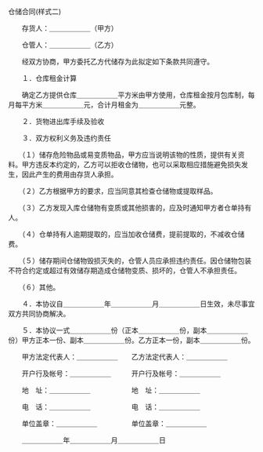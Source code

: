 



仓储合同(样式二)



 

　　存货人：＿＿＿＿＿＿（甲方）

　　仓管人：＿＿＿＿＿＿（乙方）　　

　　经双方协商，甲方委托乙方代储存为此拟定如下条款共同遵守。

　　１．仓库租金计算

　　确定乙方提供仓库＿＿＿＿＿＿平方米由甲方使用，仓库租金按月包库制，每月每平方米＿＿＿＿＿＿元，合计月租金为＿＿＿＿＿＿元整。

　　２．货物进出库手续及验收

　　３．双方权利义务及违约责任

　　（１）储存危险物品或易变质物品，甲方应当说明该物的性质，提供有关资料。甲方违反本约定的，乙方可以拒收仓储物，也可以采取相应措施避免损失发生，因此产生的费用由存货人承担。

　　（２）乙方根据甲方的要求，应当同意其检查仓储物或提取样品。

　　（３）乙方发现入库仓储物有变质或其他损害的，应及时通知甲方者仓单持有人。

　　（４）仓单持有人逾期提取的，应当加收仓储费，提前提取的，不减收仓储费。

　　（５）储存期间仓储物毁损灭失的，仓管人员应承担违约责任。因仓储物包装不符合约定或超过有效储存期造成仓储物变质、损坏的，仓管人不承担责任。

　　（６）其他。

　　４．本协议自＿＿＿＿＿＿年＿＿＿＿＿＿月＿＿＿＿＿＿日生效，未尽事宜双方共同协商解决。

　　５．本协议一式＿＿＿＿＿＿份（正本＿＿＿＿＿＿份，副本＿＿＿＿＿＿份）甲方正本一份、副本＿＿＿＿＿＿份。乙方正本一份，副本＿＿＿＿＿＿份。　　

　　甲方法定代表人：＿＿＿＿＿＿　　乙方法定代表人：＿＿＿＿＿＿

　　开户行及帐号：＿＿＿＿＿＿　　　开户行及帐号：＿＿＿＿＿＿

　　地　址：＿＿＿＿＿＿　　　　　　地　址：＿＿＿＿＿＿

　　电　话：＿＿＿＿＿＿　　　　　　电　话：＿＿＿＿＿＿

　　单位盖章：＿＿＿＿＿＿　　　　　单位盖章：＿＿＿＿＿＿　　　　　　　　　　　　　　　

　　＿＿＿＿＿＿年＿＿＿＿＿＿月＿＿＿＿＿＿日

　　